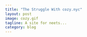 ```yaml
---
title: "The Struggle With cozy.nyc"
layout: post
image: cozy.gif
tagline: A site for neets...
category: blog
---
```

